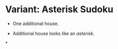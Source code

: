 # Variant: Asterisk Sudoku

<!-- %% svg-grid: left -->

* One additional house.

* Additional house looks like an *asterisk*.


<div class = "asterisk">*</div>

